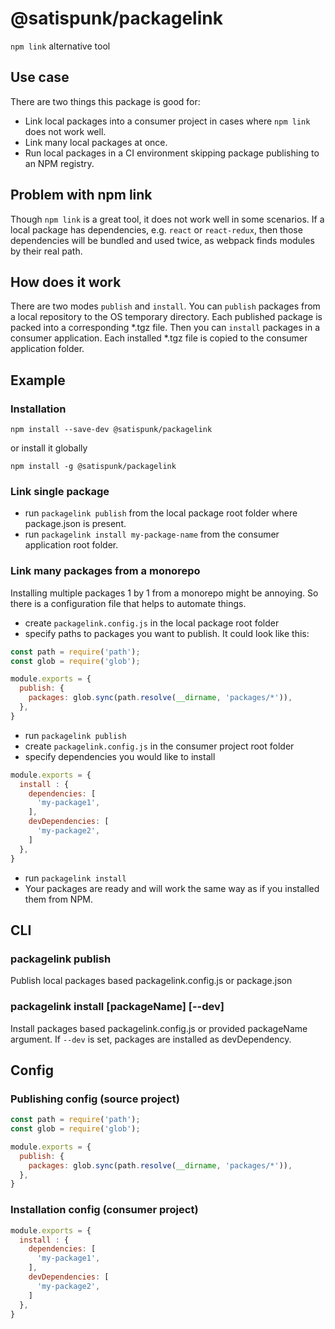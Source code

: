 # @satispunk/packagelink

`npm link` alternative tool

## Use case

There are two things this package is good for:
- Link local packages into a consumer project in cases where `npm link` does not work well. 
- Link many local packages at once.
- Run local packages in a CI environment skipping package publishing to an NPM registry.

## Problem with npm link 

Though `npm link` is a great tool, it does not work well in some scenarios. 
If a local package has dependencies, e.g. `react` or `react-redux`, then those dependencies will be bundled and used twice,
as webpack finds modules by their real path. 

## How does it work

There are two modes `publish` and `install`.
You can `publish` packages from a local repository to the OS temporary directory. 
Each published package is packed into a corresponding *.tgz file.
Then you can `install` packages in a consumer application. Each installed *.tgz file is copied to the consumer application folder.

## Example

### Installation

```
npm install --save-dev @satispunk/packagelink
```
or install it globally
```
npm install -g @satispunk/packagelink
```

### Link single package
 
- run `packagelink publish` from the local package root folder where package.json is present.   
- run `packagelink install my-package-name` from the consumer application root folder.

### Link many packages from a monorepo

Installing multiple packages 1 by 1 from a monorepo might be annoying. So there is a configuration file that helps to automate things.

- create `packagelink.config.js` in the local package root folder
- specify paths to packages you want to publish. It could look like this:

```js
const path = require('path');
const glob = require('glob');

module.exports = {
  publish: {
    packages: glob.sync(path.resolve(__dirname, 'packages/*')),
  },
}
```
- run `packagelink publish`
- create `packagelink.config.js` in the consumer project root folder
- specify dependencies you would like to install

```js
module.exports = {
  install : {
    dependencies: [
      'my-package1',
    ],
    devDependencies: [
      'my-package2',
    ]
  },
}
```
- run `packagelink install`
- Your packages are ready and will work the same way as if you installed them from NPM. 

## CLI

### packagelink publish

Publish local packages based packagelink.config.js or package.json 

### packagelink install [packageName] [--dev] 

Install packages based packagelink.config.js or provided packageName argument.
If `--dev` is set, packages are installed as devDependency.

## Config

### Publishing config (source project)

```js
const path = require('path');
const glob = require('glob');

module.exports = {
  publish: {
    packages: glob.sync(path.resolve(__dirname, 'packages/*')),
  },
}
``` 

### Installation config (consumer project)

```js
module.exports = {
  install : {
    dependencies: [
      'my-package1',
    ],
    devDependencies: [
      'my-package2',
    ]
  },
}
```